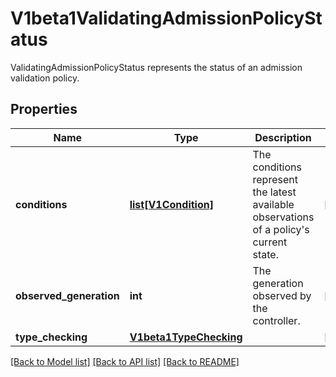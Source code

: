 # V1beta1ValidatingAdmissionPolicyStatus

ValidatingAdmissionPolicyStatus represents the status of an admission validation policy.
## Properties
Name | Type | Description | Notes
------------ | ------------- | ------------- | -------------
**conditions** | [**list[V1Condition]**](V1Condition.md) | The conditions represent the latest available observations of a policy&#39;s current state. | [optional] 
**observed_generation** | **int** | The generation observed by the controller. | [optional] 
**type_checking** | [**V1beta1TypeChecking**](V1beta1TypeChecking.md) |  | [optional] 

[[Back to Model list]](../README.md#documentation-for-models) [[Back to API list]](../README.md#documentation-for-api-endpoints) [[Back to README]](../README.md)


